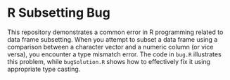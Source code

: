 # R Subsetting Bug
This repository demonstrates a common error in R programming related to data frame subsetting. When you attempt to subset a data frame using a comparison between a character vector and a numeric column (or vice versa), you encounter a type mismatch error.  The code in `bug.R` illustrates this problem, while `bugSolution.R` shows how to effectively fix it using appropriate type casting.